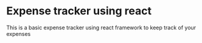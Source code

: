 # Expense tracker using react

This is a basic expense tracker using react framework to keep track of your expenses 

